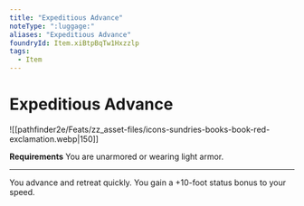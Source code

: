 ```yaml
---
title: "Expeditious Advance"
noteType: ":luggage:"
aliases: "Expeditious Advance"
foundryId: Item.xiBtpBqTw1Hxzzlp
tags:
  - Item
---
```


# Expeditious Advance
![[pathfinder2e/Feats/zz_asset-files/icons-sundries-books-book-red-exclamation.webp|150]]

**Requirements** You are unarmored or wearing light armor.

* * *

You advance and retreat quickly. You gain a +10-foot status bonus to your speed.
